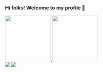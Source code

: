 ### Hi folks! Welcome to my profile 👋

<!--
**massu7/massu7** is a ✨ _special_ ✨ repository because its `README.md` (this file) appears on your GitHub profile.
-->

<div>
  <a href="https://github.com/massu7">
  <img height="150em" src="https://github-readme-stats.vercel.app/api?username=massu7&show_icons=true&include_all_commits=true&count_private=true&title_color=4078c0&icon_color=4078c0&text_color=9f9f9f&bg_color=151515"/>
  <img height="150em" src="https://github-readme-stats.vercel.app/api/top-langs/?username=massu7&layout=compact&langs_count=10&title_color=4078c0&icon_color=4078c0&text_color=9f9f9f&bg_color=151515"/>
</div>
  
<div>
  <a href = "mailto:ggmassuela@gmail.com"><img src="https://img.shields.io/badge/-Gmail-%23333?style=for-the-badge&logo=gmail&logoColor=red" target="_blank"></a>
  <a href="https://www.linkedin.com/in/ggmassuela" target="_blank"><img src="https://img.shields.io/badge/-LinkedIn-%230077B5?style=for-the-badge&logo=linkedin&logoColor=white" target="_blank"></a> 
</div>
